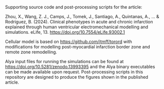 Supporting source code and post-processing scripts for the article:

Zhou, X., Wang, Z. J., Camps, J., Tomek, J., Santiago, A., Quintanas, A., ... & Rodriguez, B. (2024). Clinical phenotypes in acute and chronic infarction explained through human ventricular electromechanical modelling and simulations. eLife, 13. https://doi.org/10.7554/eLife.93002.1

Cellular model is based on https://github.com/jtmff/torord with modifications for modelling post-myocardial infarction border zone and remote zone remodelling. 

Alya input files for running the simulations can be found at https://doi.org/10.5281/zenodo.13993395 and the Alya binary executables can be made available upon request. Post-processing scripts in this repository are designed to produce the figures shown in the published article. 
